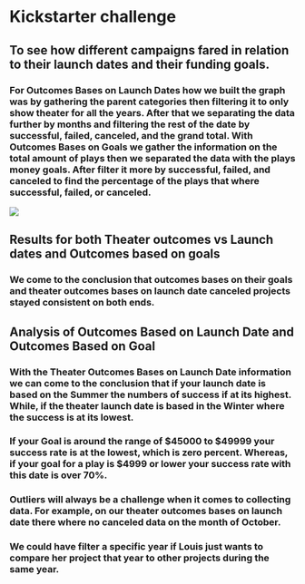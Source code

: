 # Kickstarter challenge

## To see how different campaigns fared in relation to their launch dates and their funding goals.

### For Outcomes Bases on Launch Dates how we built the graph was by gathering the parent categories then filtering it to only show theater for all the years. After that we separating the data further by months and filtering the rest of the date by successful, failed, canceled, and the grand total. With Outcomes Bases on Goals we gather the information on the total amount of plays then we separated the data with the plays money goals. After filter it more by successful, failed, and canceled to find the percentage of the plays that where successful, failed, or canceled. 
![](images/Outcomes_Vs_Goals.png)


## Results for both Theater outcomes vs Launch dates and Outcomes based on goals

### We come to the conclusion that outcomes bases on their goals and theater outcomes bases on launch date canceled projects stayed consistent on both ends. 

## Analysis of Outcomes Based on Launch Date and Outcomes Based on Goal

### With the Theater Outcomes Bases on Launch Date information we can come to the conclusion that if your launch date is based on the Summer the numbers of success if at its highest. While, if the theater launch date is based in the Winter where the success is at its lowest. 

### If your Goal is around the range of $45000 to $49999 your success rate is at the lowest, which is zero percent. Whereas, if your goal for a play is $4999 or lower your success rate with this date is over 70%.

### Outliers will always be a challenge when it comes to collecting data. For example, on our theater outcomes bases on launch date there where no canceled data on the month of October.


### We could have filter a specific year if Louis just wants to compare her project that year to other projects during the same year.
